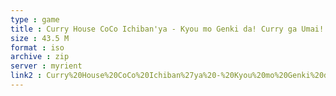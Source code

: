 ```yaml
---
type : game
title : Curry House CoCo Ichiban'ya - Kyou mo Genki da! Curry ga Umai!! (Japan)
size : 43.5 M
format : iso
archive : zip
server : myrient
link2 : Curry%20House%20CoCo%20Ichiban%27ya%20-%20Kyou%20mo%20Genki%20da%21%20Curry%20ga%20Umai%21%21%20%28Japan%29
---
```

